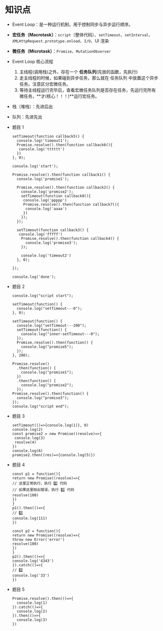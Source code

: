 # 知识点

- Event Loop：是一种运行机制，用于控制同步与异步运行顺序。
- **宏任务（Macrotask）**：`script`（整体代码）、`setTimeout`、`setInterval`、`XMLHttpRequest.prototype.onload`、`I/O`、UI 渲染
- **微任务（Microtask）**：`Promise`、`MutationObserver`

- Event Loop 核心流程
  1. 主线程(调用栈)之外，存在一个 **任务队列**(先放的函数，先执行)
  2. 走主线程的时候，如果碰到异步任务，那么就在 任务队列 中放置这个异步任务。注意区分宏微任务。
  3. 等待主线程运行完毕后，查看宏微任务队列是否存在任务，先运行完所有微任务，**才(核心！！！)**运行宏任务。

- 栈（堆栈）：先进后出
  
- 队列：先进先出
  
- 题目 1

  ```
  setTimeout(function callback5() {
    console.log('timeout1');
    Promise.resolve().then(function callback6(){
     console.log('tttttt')
    })
  }, 0);
  
  console.log('start');
  
  Promise.resolve().then(function callback1() {
    console.log('promise1');
    
    Promise.resolve().then(function callback2() {
      console.log('promise2');
      setTimeout(function callback8(){
       console.log('ppppp')
       Promise.resolve().then(function callback7(){
        console.log('aaaa')
       })
      });
    });
    
    setTimeout(function callback3() {
     console.log('fffff')
      Promise.resolve().then(function callback4() {
        console.log('promise3');
      });
      
      console.log('timeout2')
    }, 0);
    
  });
  
  console.log('done');
  ```

- 题目 2

  ```
  console.log("script start");
  
  setTimeout(function() {
    console.log("setTimeout---0");
  }, 0);
  
  setTimeout(function() {
    console.log("setTimeout---200");
    setTimeout(function() {
      console.log("inner-setTimeout---0");
    });
    Promise.resolve().then(function() {
      console.log("promise5");
    });
  }, 200);
  
  Promise.resolve()
    .then(function() {
      console.log("promise1");
    })
    .then(function() {
      console.log("promise2");
    });
  Promise.resolve().then(function() {
    console.log("promise3");
  });
  console.log("script end");
  ```

- 题目 3

  ```
  setTimeout(()=>{console.log(1)}, 0)
  console.log(2)
  const promise2 = new Promise((resolve)=>{
   console.log(3)
   resolve(4)
  })
  console.log(6)
  promise2.then((res)=>{console.log(5)})
  ```
  
- 题目 4
  
  ```
  const p1 = function(){
  return new Promise((resolve)=>{
  // 这里正常执行，执行 2️⃣ 代码
  // 如果这里抛出错误，执行 3️⃣ 代码
  resolve(100)
  })
  }
  p1().then(()=>{
  // 2️⃣
  console.log(111)
  })

  const p2 = function(){
  return new Promise((resolve)=>{
  throw new Error('error')
  resolve(100)
  })
  }
  p2().then(()=>{
  console.log('4343')
  }).catch(()=>{
  // 3️⃣
  console.log('33')
  })
  ```
  
- 题目 5

  ```
  Promise.resolve().then(()=>{
  	console.log(1)
  }).catch(()=>{
  	console.log(2)
  }).then(()=>{
  	console.log(3)
  })
  ```

